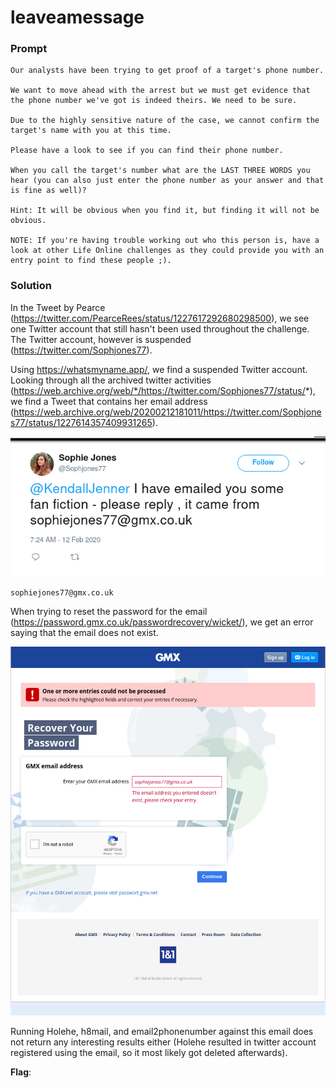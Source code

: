# leaveamessage

### Prompt
```
Our analysts have been trying to get proof of a target's phone number.

We want to move ahead with the arrest but we must get evidence that the phone number we've got is indeed theirs. We need to be sure.

Due to the highly sensitive nature of the case, we cannot confirm the target's name with you at this time.

Please have a look to see if you can find their phone number.

When you call the target's number what are the LAST THREE WORDS you hear (you can also just enter the phone number as your answer and that is fine as well)?

Hint: It will be obvious when you find it, but finding it will not be obvious.

NOTE: If you're having trouble working out who this person is, have a look at other Life Online challenges as they could provide you with an entry point to find these people ;).
```

### Solution
In the Tweet by Pearce (https://twitter.com/PearceRees/status/1227617292680298500), we see one Twitter account that still hasn't been used throughout the challenge.
The Twitter account, however is suspended (https://twitter.com/Sophjones77). 

Using https://whatsmyname.app/, we find a suspended Twitter account.
Looking through all the archived twitter activities (https://web.archive.org/web/*/https://twitter.com/Sophjones77/status/*), we find a Tweet that contains her email address (https://web.archive.org/web/20200212181011/https://twitter.com/Sophjones77/status/1227614357409931265).

![Tweet1](images/tweet1.png)

`sophiejones77@gmx.co.uk`

When trying to reset the password for the email (https://password.gmx.co.uk/passwordrecovery/wicket/), we get an error saying that the email does not exist.

![GMX](images/gmx.png)

Running Holehe, h8mail, and email2phonenumber against this email does not return any interesting results either (Holehe resulted in twitter account registered using the email, so it most likely got deleted afterwards).


**Flag**: 
